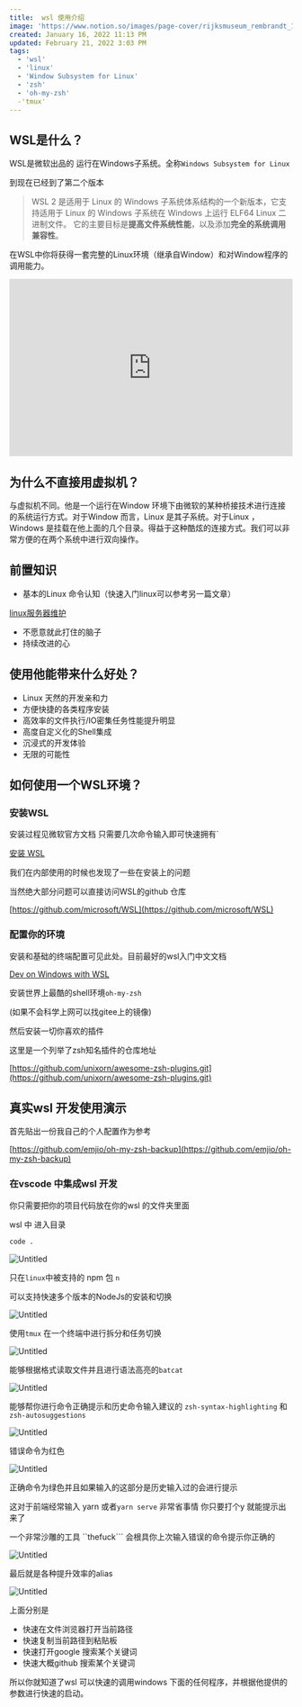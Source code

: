 ```yaml
---
title:  wsl 使用介绍
image: 'https://www.notion.so/images/page-cover/rijksmuseum_rembrandt_1642.jpg'
created: January 16, 2022 11:13 PM
updated: February 21, 2022 3:03 PM
tags:
  - 'wsl'
  - 'linux'
  - 'Window Subsystem for Linux'
  - 'zsh'
  - 'oh-my-zsh'
  -'tmux'
--- 
```



## WSL是什么？

WSL是微软出品的 运行在Windows子系统。全称```Windows Subsystem for Linux```

到现在已经到了第二个版本

> WSL 2 是适用于 Linux 的 Windows 子系统体系结构的一个新版本，它支持适用于 Linux 的 Windows 子系统在 Windows 上运行 ELF64 Linux 二进制文件。 它的主要目标是**提高文件系统性能**，以及添加**完全的系统调用兼容性**。
> 

在WSL中你将获得一套完整的Linux环境（继承自Window）和对Window程序的调用能力。

<iframe width="100%" height="315" src="https://www.youtube.com/embed/48k317kOxqg" title="YouTube video player" frameborder="0" allow="accelerometer; autoplay; clipboard-write; encrypted-media; gyroscope; picture-in-picture" allowfullscreen></iframe>

## 为什么不直接用虚拟机？

与虚拟机不同。他是一个运行在Window 环境下由微软的某种桥接技术进行连接的系统运行方式。对于Window 而言，Linux 是其子系统。对于Linux ，Windows 是挂载在他上面的几个目录。得益于这种酷炫的连接方式。我们可以非常方便的在两个系统中进行双向操作。

## 前置知识

- 基本的Linux 命令认知（快速入门linux可以参考另一篇文章）

[linux服务器维护](/linux/)

- 不愿意就此打住的脑子
- 持续改进的心

## 使用他能带来什么好处？

- Linux 天然的开发亲和力
- 方便快捷的各类程序安装
- 高效率的文件执行/IO密集任务性能提升明显
- 高度自定义化的Shell集成
- 沉浸式的开发体验
- 无限的可能性

## 如何使用一个WSL环境？

### 安装WSL

安装过程见微软官方文档 只需要几次命令输入即可快速拥有`

[安装 WSL](https://docs.microsoft.com/zh-cn/windows/wsl/install)

我们在内部使用的时候也发现了一些在安装上的问题

当然绝大部分问题可以直接访问WSL的github 仓库

[https://github.com/microsoft/WSL](https://github.com/microsoft/WSL)

### 配置你的环境

安装和基础的终端配置可见此处。目前最好的wsl入门中文文档

[Dev on Windows with WSL](https://dowww.spencerwoo.com/)

安装世界上最酷的shell环境```oh-my-zsh```

(如果不会科学上网可以找gitee上的镜像)

然后安装一切你喜欢的插件

这里是一个列举了zsh知名插件的仓库地址

[https://github.com/unixorn/awesome-zsh-plugins.git](https://github.com/unixorn/awesome-zsh-plugins.git)

## 真实wsl 开发使用演示

首先贴出一份我自己的个人配置作为参考

[https://github.com/emjio/oh-my-zsh-backup](https://github.com/emjio/oh-my-zsh-backup)

### 在vscode 中集成wsl 开发

你只需要把你的项目代码放在你的wsl 的文件夹里面

wsl 中 进入目录

```bash
code .
```

![Untitled](/wsl/0.png)

只在```linux```中被支持的 npm 包 ```n```

可以支持快速多个版本的NodeJs的安装和切换

![Untitled](/wsl/1.png)

使用```tmux``` 在一个终端中进行拆分和任务切换

![Untitled](/wsl/2.png)

能够根据格式读取文件并且进行语法高亮的```batcat```

![Untitled](/wsl/3.png)

能够帮你进行命令正确提示和历史命令输入建议的 ```zsh-syntax-highlighting``` 和 ```zsh-autosuggestions```

![Untitled](/wsl/4.png)

错误命令为红色

![Untitled](/wsl/5.png)

正确命令为绿色并且如果输入的这部分是历史输入过的会进行提示

这对于前端经常输入 yarn 或者```yarn serve``` 非常省事情  你只要打个y 就能提示出来了

一个非常沙雕的工具 ``thefuck``` 会根具你上次输入错误的命令提示你正确的

![Untitled](/wsl/6.png)

最后就是各种提升效率的alias

![Untitled](/wsl/7.png)

上面分别是

- 快速在文件浏览器打开当前路径
- 快速复制当前路径到粘贴板
- 快速打开google 搜索某个关键词
- 快速大概github 搜索某个关键词

所以你就知道了wsl 可以快速的调用windows 下面的任何程序，并根据他提供的参数进行快速的启动。